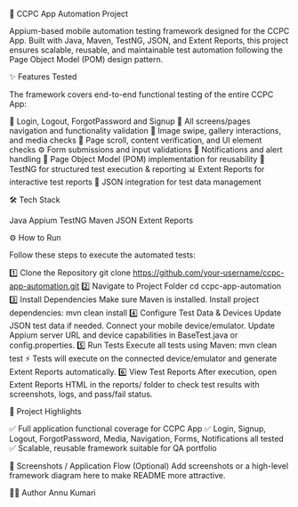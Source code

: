 🚀 CCPC App Automation Project

Appium-based mobile automation testing framework designed for the CCPC App.
Built with Java, Maven, TestNG, JSON, and Extent Reports, this project ensures scalable, reusable, and maintainable test automation following the Page Object Model (POM) design pattern.

✨ Features Tested

The framework covers end-to-end functional testing of the entire CCPC App:

🔑 Login, Logout, ForgotPassword and Signup
📜 All screens/pages navigation and functionality validation
📸 Image swipe, gallery interactions, and media checks
📜 Page scroll, content verification, and UI element checks
⚙️ Form submissions and input validations
🔔 Notifications and alert handling
📂 Page Object Model (POM) implementation for reusability
🧪 TestNG for structured test execution & reporting
📊 Extent Reports for interactive test reports
📑 JSON integration for test data management

🛠️ Tech Stack

Java
Appium
TestNG
Maven
JSON
Extent Reports

⚙️ How to Run

Follow these steps to execute the automated tests:

1️⃣ Clone the Repository
git clone https://github.com/your-username/ccpc-app-automation.git
2️⃣ Navigate to Project Folder
cd ccpc-app-automation
3️⃣ Install Dependencies
Make sure Maven is installed. Install project dependencies:
mvn clean install
4️⃣ Configure Test Data & Devices
Update JSON test data if needed.
Connect your mobile device/emulator.
Update Appium server URL and device capabilities in BaseTest.java or config.properties.
5️⃣ Run Tests
Execute all tests using Maven:
mvn clean test
⚡ Tests will execute on the connected device/emulator and generate Extent Reports automatically.
6️⃣ View Test Reports
After execution, open Extent Reports HTML in the reports/ folder to check test results with screenshots, logs, and pass/fail status.

📌 Project Highlights

✅ Full application functional coverage for CCPC App
✅ Login, Signup, Logout, ForgotPassword, Media, Navigation, Forms, Notifications all tested
✅ Scalable, reusable framework suitable for QA portfolio

📸 Screenshots / Application Flow (Optional)
Add screenshots or a high-level framework diagram here to make README more attractive.

👩‍💻 Author
Annu Kumari



